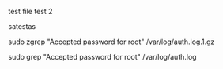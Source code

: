 test file
test 2

satestas



sudo zgrep "Accepted password for root" /var/log/auth.log.1.gz


sudo grep "Accepted password for root" /var/log/auth.log